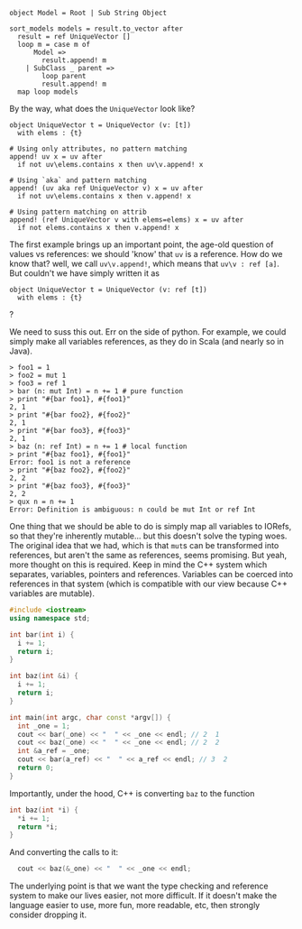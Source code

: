 
```
object Model = Root | Sub String Object

sort_models models = result.to_vector after
  result = ref UniqueVector []
  loop m = case m of 
      Model =>
        result.append! m
    | SubClass _ parent =>
        loop parent
        result.append! m
  map loop models
```

By the way, what does the `UniqueVector` look like?

```
object UniqueVector t = UniqueVector (v: [t])
  with elems : {t}

# Using only attributes, no pattern matching
append! uv x = uv after
  if not uv\elems.contains x then uv\v.append! x

# Using `aka` and pattern matching
append! (uv aka ref UniqueVector v) x = uv after
  if not uv\elems.contains x then v.append! x

# Using pattern matching on attrib
append! (ref UniqueVector v with elems=elems) x = uv after
  if not elems.contains x then v.append! x
```

The first example brings up an important point, the age-old question of values vs references: we should 'know' that `uv` is a reference. How do we know that? well, we call `uv\v.append!`, which means that `uv\v : ref [a]`. But couldn't we have simply written it as

```
object UniqueVector t = UniqueVector (v: ref [t])
  with elems : {t}
```

?

We need to suss this out. Err on the side of python. For example, we could simply make all variables references, as they do in Scala (and nearly so in Java).

```
> foo1 = 1
> foo2 = mut 1
> foo3 = ref 1
> bar (n: mut Int) = n += 1 # pure function
> print "#{bar foo1}, #{foo1}"
2, 1
> print "#{bar foo2}, #{foo2}"
2, 1
> print "#{bar foo3}, #{foo3}"
2, 1
> baz (n: ref Int) = n += 1 # local function
> print "#{baz foo1}, #{foo1}"
Error: foo1 is not a reference
> print "#{baz foo2}, #{foo2}"
2, 2
> print "#{baz foo3}, #{foo3}"
2, 2
> qux n = n += 1
Error: Definition is ambiguous: n could be mut Int or ref Int
```

One thing that we should be able to do is simply map all variables to IORefs, so that they're inherently mutable... but this doesn't solve the typing woes. The original idea that we had, which is that `mut`s can be transformed into references, but aren't the same as references, seems promising. But yeah, more thought on this is required. Keep in mind the C++ system which separates, variables, pointers and references. Variables can be coerced into references in that system (which is compatible with our view because C++ variables are mutable).

```c++
#include <iostream>
using namespace std;

int bar(int i) {
  i += 1;
  return i;
}

int baz(int &i) {
  i += 1;
  return i;
}

int main(int argc, char const *argv[]) {
  int _one = 1;
  cout << bar(_one) << "  " << _one << endl; // 2  1
  cout << baz(_one) << "  " << _one << endl; // 2  2
  int &a_ref = _one;
  cout << bar(a_ref) << "  " << a_ref << endl; // 3  2
  return 0;
}
```

Importantly, under the hood, C++ is converting `baz` to the function

```c++
int baz(int *i) {
  *i += 1;
  return *i;
}
```

And converting the calls to it:

```c++
  cout << baz(&_one) << "  " << _one << endl;
```

The underlying point is that we want the type checking and reference system to make our lives easier, not more difficult. If it doesn't make the language easier to use, more fun, more readable, etc, then strongly consider dropping it.
